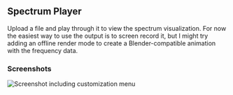 ## Spectrum Player

Upload a file and play through it to view the spectrum visualization.
For now the easiest way to use the output is to screen record it, but I might
try adding an offline render mode to create a Blender-compatible animation
with the frequency data.

### Screenshots

![Screenshot including customization menu](https://dylanburati.github.io/assets/spectrum-1.png)